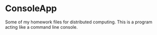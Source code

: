 # ConsoleApp
Some of my homework files for distributed computing. 
This is a program acting like a command line console.
